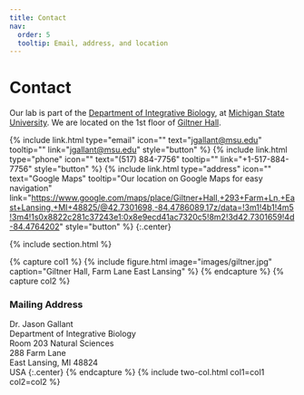 ```yaml
---
title: Contact
nav:
  order: 5
  tooltip: Email, address, and location
---
```


# <i class="fas fa-envelope"></i>Contact

Our lab is part of the [Department of Integrative Biology](https://integrativebiology.natsci.msu.edu), at [Michigan State University](http://www.msu.edu).
We are located on the 1st floor of [Giltner Hall](https://maps.msu.edu/interactive/index.php?location=6NHQ).

{%
  include link.html
  type="email"
  icon=""
  text="jgallant@msu.edu"
  tooltip=""
  link="jgallant@msu.edu"
  style="button"
%}
{%
  include link.html
  type="phone"
  icon=""
  text="(517) 884-7756"
  tooltip=""
  link="+1-517-884-7756"
  style="button"
%}
{%
  include link.html
  type="address"
  icon=""
  text="Google Maps"
  tooltip="Our location on Google Maps for easy navigation"
  link="https://www.google.com/maps/place/Giltner+Hall,+293+Farm+Ln,+East+Lansing,+MI+48825/@42.7301698,-84.4786089,17z/data=!3m1!4b1!4m5!3m4!1s0x8822c281c37243e1:0x8e9ecd41ac7320c5!8m2!3d42.7301659!4d-84.4764202"
  style="button"
%}
{:.center}

{% include section.html %}



{% capture col1 %}
{%
  include figure.html
  image="images/giltner.jpg"
  caption="Giltner Hall, Farm Lane East Lansing"
%}
{% endcapture %}
{% capture col2 %}
### <i class="fas fa-mail-bulk"></i>Mailing Address

Dr. Jason Gallant  
Department of Integrative Biology  
Room 203 Natural Sciences  
288 Farm Lane  
East Lansing, MI 48824  
USA
{:.center}
{% endcapture %}
{% include two-col.html col1=col1 col2=col2 %}
